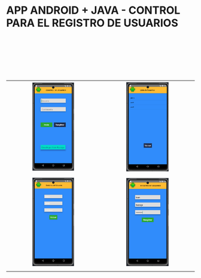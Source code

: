 # APP ANDROID + JAVA - CONTROL PARA EL REGISTRO DE USUARIOS

<br>
<h1 align="center">
  <br>
  <table>
    <tr>
      <td><img src="https://github.com/IvBanzaga/RegistroUsuario/blob/master/img/captura.png" alt="Android Studio" width="50%"></td>
      <td><img src="https://github.com/IvBanzaga/RegistroUsuario/blob/master/img/captura2.png" alt="Android Studio" width="50%"></td>
    </tr>
    <tr>
      <td><img src="https://github.com/IvBanzaga/RegistroUsuario/blob/master/img/captura3.png" alt="Android Studio" width="50%"></td>
      <td><img src="https://github.com/IvBanzaga/RegistroUsuario/blob/master/img/captura4.png" alt="Android Studio" width="50%"></td>
    </tr>
  </table>
  <br>
  <br>
</h1>
<br>
